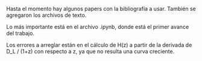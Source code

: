 Hasta el momento hay algunos papers con la bibliografía a usar. También se agregaron los archivos de texto. 

Lo más importante está en el archivo .ipynb, donde está el primer avance del trabajo.

Los errores a arreglar están en el cálculo de H(z) a partir de la derivada de D_L / (1+z) con respecto a z, ya que no resulta una curva creciente. 
